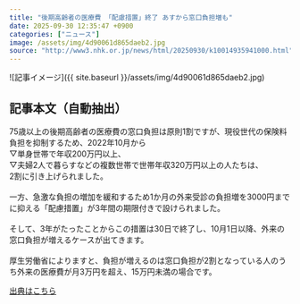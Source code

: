 ```yaml
---
title: "後期高齢者の医療費 「配慮措置」終了 あすから窓口負担増も"
date: 2025-09-30 12:35:47 +0900
categories: ["ニュース"]
image: /assets/img/4d90061d865daeb2.jpg
source: "http://www3.nhk.or.jp/news/html/20250930/k10014935941000.html"
---
```


![記事イメージ]({{ site.baseurl }}/assets/img/4d90061d865daeb2.jpg)

## 記事本文（自動抽出）
<div><div class="body-text">
										<p>75歳以上の後期高齢者の医療費の窓口負担は原則1割ですが、現役世代の保険料負担を抑制するため、2022年10月から<br>▽単身世帯で年収200万円以上、<br>▽夫婦2人で暮らすなどの複数世帯で世帯年収320万円以上の人たちは、<br>2割に引き上げられました。<br><br>一方、急激な負担の増加を緩和するため1か月の外来受診の負担増を3000円までに抑える「配慮措置」が3年間の期限付きで設けられました。<br><br>そして、3年がたったことからこの措置は30日で終了し、10月1日以降、外来の窓口負担が増えるケースが出てきます。<br><br>厚生労働省によりますと、負担が増えるのは窓口負担が2割となっている人のうち外来の医療費が月3万円を超え、15万円未満の場合です。</p>
								</div>
							</div>

[出典はこちら](http://www3.nhk.or.jp/news/html/20250930/k10014935941000.html)
